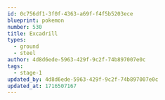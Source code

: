 ```yaml
---
id: 0c756df1-3f0f-4363-a69f-f4f5b5203ece
blueprint: pokemon
number: 530
title: Excadrill
types:
  - ground
  - steel
author: 4d8d6ede-5963-429f-9c2f-74b897007e0c
tags:
  - stage-1
updated_by: 4d8d6ede-5963-429f-9c2f-74b897007e0c
updated_at: 1716507167
---
```

